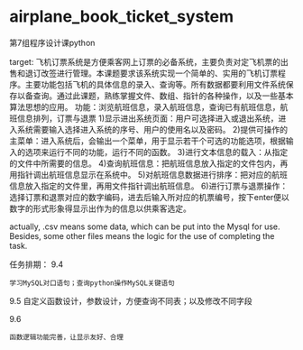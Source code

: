 # airplane_book_ticket_system
第7组程序设计课python

target:
  飞机订票系统是方便乘客网上订票的必备系统，主要负责对定飞机票的出售和退订改签进行管理。本课题要求该系统实现一个简单的、实用的飞机订票程序。主要功能包括飞机的具体信息的录入、查询等。所有数据都要利用文件系统保存以备查询。通过此课题，熟练掌握文件、数组、指针的各种操作，以及一些基本算法思想的应用。
功能：浏览航班信息，录入航班信息，查询已有航班信息，航班信息排列，订票与退票
1)显示进出系统页面：用户可选择进入或退出系统，进入系统需要输入选择进入系统的序号、用户的使用名以及密码。
2)提供可操作的主菜单：进入系统后，会输出一个菜单，用于显示若干个可选的功能选项，根据输入的选项来运行不同的功能，运行不同的函数。
3)进行文本信息的载入：从指定的文件中所需要的信息。
4)查询航班信息：把航班信息放入指定的文件包内，再用指针调出航班信息显示在系统中。
5)对航班信息数据进行排序：把对应的航班信息放入指定的文件里，再用文件指针调出航班信息。
6)进行订票与退票操作：选择订票和退票对应的数字编码，进去后输入所对应的机票编号，按下enter便以数字的形式形象得显示出作为的信息以供乘客选定。


actually, .csv means some data, which can be put into the Mysql for use. Besides, some other files means the logic for the use of completing the task.


任务排期：
9.4

	学习MySQL对口语句；查询python操作MySQL关键语句
	
9.5
	自定义函数设计，参数设计，方便查询不同表；以及修改不同字段
	
	
9.6

	函数逻辑功能完善，让显示友好、合理
  
  
